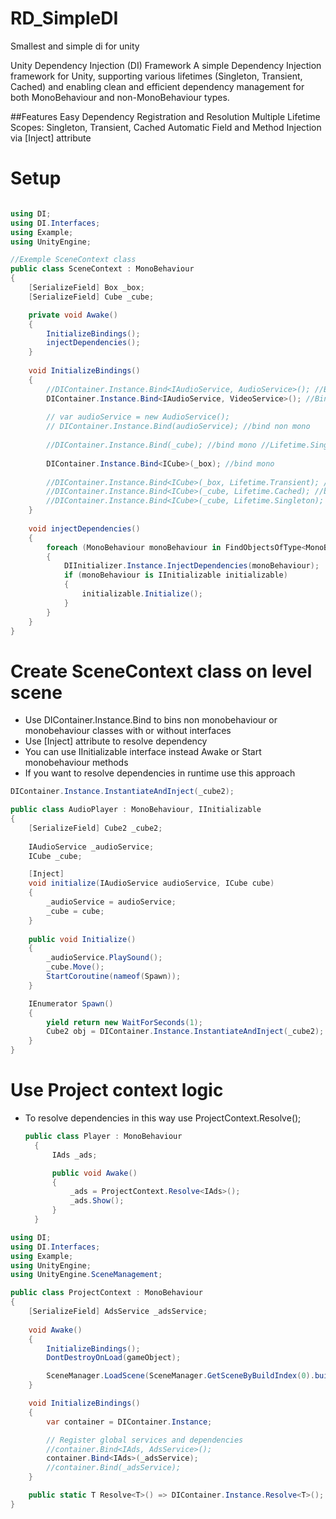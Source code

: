 # RD_SimpleDI
Smallest and simple di for unity

Unity Dependency Injection (DI) Framework
A simple Dependency Injection framework for Unity, supporting various lifetimes (Singleton, Transient, Cached) and enabling clean and efficient dependency management for both MonoBehaviour and non-MonoBehaviour types.

##Features
Easy Dependency Registration and Resolution
Multiple Lifetime Scopes: Singleton, Transient, Cached
Automatic Field and Method Injection via [Inject] attribute

# Setup

```C#

using DI;
using DI.Interfaces;
using Example;
using UnityEngine;

//Exemple SceneContext class
public class SceneContext : MonoBehaviour
{
    [SerializeField] Box _box;
    [SerializeField] Cube _cube;

    private void Awake()
    {
        InitializeBindings();
        injectDependencies();
    }
    
    void InitializeBindings()
    {
        //DIContainer.Instance.Bind<IAudioService, AudioService>(); //Bind non mono
        DIContainer.Instance.Bind<IAudioService, VideoService>(); //Bind non mono
        
        // var audioService = new AudioService();
        // DIContainer.Instance.Bind(audioService); //bind non mono
        
        //DIContainer.Instance.Bind(_cube); //bind mono //Lifetime.Singleton by default
        
        DIContainer.Instance.Bind<ICube>(_box); //bind mono
       
        //DIContainer.Instance.Bind<ICube>(_box, Lifetime.Transient); //bind mono
        //DIContainer.Instance.Bind<ICube>(_cube, Lifetime.Cached); //bind mono
        //DIContainer.Instance.Bind<ICube>(_cube, Lifetime.Singleton); //bind mono
    }
    
    void injectDependencies()
    {
        foreach (MonoBehaviour monoBehaviour in FindObjectsOfType<MonoBehaviour>(true))
        {
            DIInitializer.Instance.InjectDependencies(monoBehaviour);
            if (monoBehaviour is IInitializable initializable)
            {
                initializable.Initialize();
            }
        }
    }
}
```

# Create SceneContext class on level scene
- Use DIContainer.Instance.Bind to bins non monobehaviour or monobehaviour classes with or without interfaces
- Use [Inject] attribute to resolve dependency
- You can use IInitializable interface instead Awake or Start monobehaviour methods
- If you want to resolve dependencies in runtime use this approach
  
```C#
DIContainer.Instance.InstantiateAndInject(_cube2);
```

```C#
public class AudioPlayer : MonoBehaviour, IInitializable
{
    [SerializeField] Cube2 _cube2;
    
    IAudioService _audioService;
    ICube _cube;

    [Inject]
    void initialize(IAudioService audioService, ICube cube)
    {
        _audioService = audioService;
        _cube = cube;
    }
    
    public void Initialize()
    {
        _audioService.PlaySound();
        _cube.Move();
        StartCoroutine(nameof(Spawn));
    }

    IEnumerator Spawn()
    {
        yield return new WaitForSeconds(1);
        Cube2 obj = DIContainer.Instance.InstantiateAndInject(_cube2);
    }
}
```

# Use Project context logic

- To resolve dependencies in this way use ProjectContext.Resolve<IAds>();
  
  ```C#
  public class Player : MonoBehaviour
    {
        IAds _ads;

        public void Awake()
        {
            _ads = ProjectContext.Resolve<IAds>();
            _ads.Show();
        }
    }
  ```

```C#
using DI;
using DI.Interfaces;
using Example;
using UnityEngine;
using UnityEngine.SceneManagement;

public class ProjectContext : MonoBehaviour
{
    [SerializeField] AdsService _adsService; 
    
    void Awake()
    {
        InitializeBindings();
        DontDestroyOnLoad(gameObject);

        SceneManager.LoadScene(SceneManager.GetSceneByBuildIndex(0).buildIndex + 1);
    }

    void InitializeBindings()
    {
        var container = DIContainer.Instance;

        // Register global services and dependencies
        //container.Bind<IAds, AdsService>();
        container.Bind<IAds>(_adsService);
        //container.Bind(_adsService);
    }

    public static T Resolve<T>() => DIContainer.Instance.Resolve<T>();
}
```

